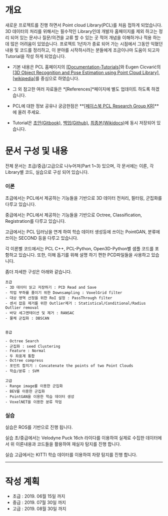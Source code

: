 # 개요 


새로운 프로젝트를 진행 하면서 Point cloud Library(PCL)를 처음 접하게 되었습니다. 3D 데이터의 처리를 위해서는 필수적인 Library인데 개발자 홈페이지를 제외 하고는 정리 되어 있는 문서나 질문/의견을 교류 할 수 있는 곳 적어 개념을 이해하거나 적용 하는데 많은 어려움이 있었습니다. 프로젝트 1년차가 종료 되어 가는 시점에서 그동안 익혔던 내용 및 코드를 정리하고, 이 분야를 시작하시려는 분들에게 조금이나마 도움이 되고자 Tutorial을 작성 하게 되었습니다. 


- 기본 내용은 PCL 홈페이지의 [[Documentation-Tutorials]](http://pointclouds.org/documentation/tutorials/)와 Eugen Cicvarić의 [[3D Object Recognition and Pose Estimation using Point Cloud Library]](https://drive.google.com/file/d/1QtQTlm3_FiOdBslbtMAubVMyd2Bjofl1/view?fbclid=IwAR0NZfTAvfSwg_X_Flx5Uhg5GMLRaNFdgKU6PZRsHuskc95Sd2ErAKLg4LM), [[wikipedia]](https://www.wikipedia.org/)를 중심으로 하였습니다. 

- 그 외 참고한 여러 자료들은 *[References]*페이지에 별도 업데이트 하도록 하겠습니다. 

- PCL에 대한 정보 공유나 궁금한점은 **[[페이스북 PCL Research Group KR]](https://www.facebook.com/groups/165198587522918/)**에 올려 주세요. 

- Tutorial은 [초안(Gitbook)](https://adioshun.gitbooks.io/pcl-tutorial/content/), [백업(Github)](https://github.com/adioshun/gitBook_Tutorial_PCL), [최종본(Wikidocs)](https://wikidocs.net/book/827)에 동시 저장되어 있습니다. 


# 문서 구성 및 내용 

전체 문서는 초급/중급/고급으로 나누어져(Part 1~3) 있으며, 각 문서에는 이론, 각 Library별 코드, 실습으로 구성 되어 있습니다. 


### 이론 

초급에서는 PCL에서 제공하는 기능들을 기반으로 3D 데이터 전처리, 필터링, 군집화를 다루고 있습니다. 

중급에서는 PCL에서 제공하는 기능들을 기반으로 Octree, Classification, Registration를 다루고 있습니다. 

고급에서는 PCL 딥러닝을 연계 하여 학습 데이터 생성등에 쓰이는 PointGAN, 분류에 쓰이는 SECOND 등을 다루고 있습니다. 

각 이론별 코드에서는 PCL C++, PCL-Python, Open3D-Python별 샘플 코드를 포함하고 있습니다. 또한, 이해 돕기를 위해 설명 하기 편한 PCD파일들을 사용하고 있습니다. 

좀더 자세한 구성은 아래와 같습니다. 

```
초급 
- 3D 데이터 읽고 저장하기 : PCD Read and Save 
- 작업 부하를 줄이기 위한 Downsampling : VoxelGrid filter
- 대상 영역 선정을 위한 RoI 설정 : PassThrough filter
- 센서 잡음 제거를 위한 Outlier제거 : Statistical/Conditional/Radius Outlier removal
- 바닦 세그멘테이션 및 제거 : RANSAC 
- 물체 군집화 : DBSCAN 


중급

- Octree Search
- 군집화 : seed Clustering 
- Feature : Normal 
- 두 좌표계 통합 
- Octree compress
- 포인트 합치기 : Concatenate the points of two Point Clouds
- 학습/분류 : SVM 

고급 
- Range image를 이용한 군집화 
- BEV를 이용한 군집화 
- PointGAN을 이용한 학습 데이터 생성 
- VoxelNET을 이용한 분류 작업 
```

### 실습 

실습은 ROS를 기반으로 진행 됩니다. 

실습 초/중급에서는 Velodyne Puck 16ch 라이다를 이용하여 실제로 수집한 데이터에서 위 이론내용과 코드들을 활용하여 재실자 탐지를 진행 합니다. 

실습 고급에서는 KITTI 학습 데이터를 이용하여 차량 탐지를 진행 합니다. 




---


# 작성 계획 

- 초급 : 2019. 06월 15일 까지 
- 중급 : 2019. 07월 30일 까지 
- 고급 : 2019. 08월 30일 까지 


